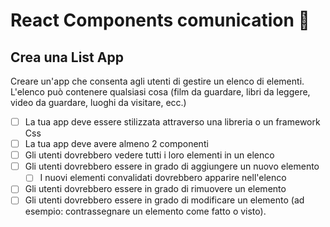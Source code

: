 # React Components comunication 📡

## Crea una List App

Creare un'app che consenta agli utenti di gestire un elenco di elementi. L'elenco può contenere qualsiasi cosa (film da guardare, libri da leggere, video da guardare, luoghi da visitare, ecc.)

* [ ] La tua app deve essere stilizzata attraverso una libreria o un framework Css
* [ ] La tua app deve avere almeno 2 componenti
* [ ] Gli utenti dovrebbero vedere tutti i loro elementi in un elenco
* [ ] Gli utenti dovrebbero essere in grado di aggiungere un nuovo elemento
   * [ ] I nuovi elementi convalidati dovrebbero apparire nell'elenco
* [ ] Gli utenti dovrebbero essere in grado di rimuovere un elemento
* [ ] Gli utenti dovrebbero essere in grado di modificare un elemento (ad esempio: contrassegnare un elemento come fatto o visto).